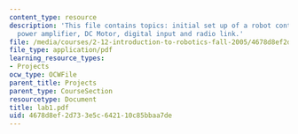 ```yaml
---
content_type: resource
description: 'This file contains topics: initial set up of a robot control system,
  power amplifier, DC Motor, digital input and radio link.'
file: /media/courses/2-12-introduction-to-robotics-fall-2005/4678d8ef2d733e5c642110c85bbaa7de_lab1.pdf
file_type: application/pdf
learning_resource_types:
- Projects
ocw_type: OCWFile
parent_title: Projects
parent_type: CourseSection
resourcetype: Document
title: lab1.pdf
uid: 4678d8ef-2d73-3e5c-6421-10c85bbaa7de
---
```

